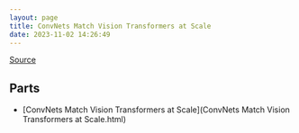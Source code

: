 ```yaml
---
layout: page
title: ConvNets Match Vision Transformers at Scale
date: 2023-11-02 14:26:49
---
```


[Source](https://arxiv.org/abs/2310.16764)

## Parts
* [ConvNets Match Vision Transformers at Scale](ConvNets Match Vision Transformers at Scale.html)